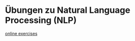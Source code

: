 # Übungen zu Natural Language Processing (NLP)

[online exercises](https://mechtrix.github.io/nlp_exercises/)

